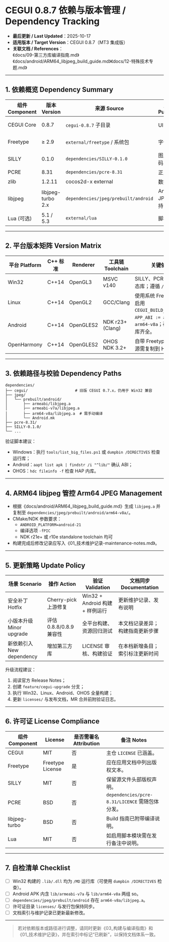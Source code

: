 # CEGUI 0.8.7 依赖与版本管理 / Dependency Tracking

- **最后更新 / Last Updated**：2025-10-17
- **适用版本 / Target Version**：CEGUI 0.8.7（MT3 集成版）
- **关联文档 / References**：  
  《docs/09-第三方库编译指南.md》《docs/android/ARM64_libjpeg_build_guide.md》《docs/12-特殊技术专题.md》

---

## 1. 依赖概览 Dependency Summary

| 组件 Component | 版本 Version | 来源 Source | 用途 Purpose | 备注 Notes |
|----------------|-------------|-------------|--------------|-----------|
| CEGUI Core | 0.8.7 | `cegui-0.8.7` 子目录 | UI 框架 | 采用源码 + 数据文件；保留与旧版 0.7.x 的资源兼容。 |
| Freetype | ≥ 2.9 | `external/freetype` / 系统包 | 字体渲染 | Windows 参考《docs/09-第三方库编译指南.md》重新编译；OHOS 打包随应用。 |
| SILLY | 0.1.0 | `dependencies/SILLY-0.1.0` | 图片编解码 | MT3 旧版依赖，仍需保留；支持 PNG/BMP。 |
| PCRE | 8.31 | `dependencies/pcre-8.31` | 正则解析 | 供 CEGUI 字符串匹配使用；需与 CEGUI 一同构建。 |
| zlib | 1.2.11 | cocos2d-x external | 数据压缩 | 与主工程共享，无需重复打包。 |
| libjpeg | libjpeg-turbo 2.x | `dependencies/jpeg/prebuilt/android` | Android JPEG 支持 | arm64-v8a 静态库需按《docs/android/ARM64_libjpeg_build_guide.md》补齐。 |
| Lua (可选) | 5.1 / 5.3 | `external/lua` | 脚本绑定 | 按需启用 `CEGUI_BUILD_LUA_MODULE`。 |

---

## 2. 平台版本矩阵 Version Matrix

| 平台 Platform | C++ 标准 | Renderer | 工具链 Toolchain | 关键依赖 Notes |
|---------------|----------|----------|------------------|----------------|
| Win32 | C++14 | OpenGL3 | MSVC v140 | SILLY、PCRE、Freetype 静态库；遵循 `/MD`。 |
| Linux | C++14 | OpenGL2 | GCC/Clang | 使用系统 Freetype/zlib，建议启用 `CEGUI_BUILD_IMAGECODEC_STB`. |
| Android | C++14 | OpenGLES2 | NDK r23+ (Clang) | `APP_ABI := armeabi-v7a arm64-v8a`；确保 libjpeg 静态库齐全。 |
| OpenHarmony | C++14 | OpenGLES2 | OHOS NDK 3.2+ | 自带 Freetype/zlib 打包，资源需复制到 HAP。 |

---

## 3. 依赖路径与校验 Dependency Paths

```text
dependencies/
├── cegui/                     # 旧版 CEGUI 0.7.x，仍用于 Win32 兼容
├── jpeg/
│   └── prebuilt/android/
│       ├── armeabi/libjpeg.a
│       ├── armeabi-v7a/libjpeg.a
│       ├── arm64-v8a/libjpeg.a  # 需手动编译
│       └── Android.mk
├── pcre-8.31/
├── SILLY-0.1.0/
└── ...
```

验证脚本建议：
- Windows：执行 `tools/list_big_files.ps1` 或 `dumpbin /DIRECTIVES` 检查运行库；
- Android：`aapt list apk | findstr /i "^lib/"` 确认 ABI；
- OHOS：`hdc fileinfo -f` 检查 HAP 内库。

---

## 4. ARM64 libjpeg 管控 Arm64 JPEG Management

- 根据《docs/android/ARM64_libjpeg_build_guide.md》生成 `libjpeg.a` 并复制至 `dependencies/jpeg/prebuilt/android/arm64-v8a/`。
- CMake/NDK 参数要求：
  - `ANDROID_PLATFORM=android-21`
  - 编译选项 `-fPIC`
  - NDK r21e+ 或 r10e standalone toolchain 均可
- 构建完成后修改记录应写入《01_技术维护记录-maintenance-notes.md》。

---

## 5. 更新策略 Update Policy

| 场景 Scenario | 操作 Action | 验证 Validation | 文档同步 Documentation |
|---------------|------------|-----------------|------------------------|
| 安全补丁 Hotfix | Cherry-pick 上游修复 | Win32 + Android 构建 + 样例运行 | 更新维护记录、发布说明 |
| 小版本升级 Minor upgrade | 评估 0.8.8/0.8.9 兼容性 | 全平台构建、资源回归测试 | 本文档记录差异；构建指南更新步骤 |
| 新依赖引入 New dependency | 增加第三方库 | LICENSE 审核、构建验证 | 在本档新增条目；索引标注更新时间 |

升级流程建议：
1. 阅读官方 Release Notes；
2. 创建 `feature/cegui-upgrade` 分支；
3. 执行 Win32、Linux、Android、OHOS 全量构建；
4. 更新 `licenses/` 与发布文档，MR 合并前附验证日志。

---

## 6. 许可证 License Compliance

| 组件 Component | License | 是否需署名 Attribution | 备注 Notes |
|----------------|---------|-------------------------|-----------|
| CEGUI | MIT | 否 | 主仓 `LICENSE` 已涵盖。 |
| Freetype | Freetype License | 是 | 应在应用文档中列出版权文本。 |
| SILLY | MIT | 否 | 保留源文件头部版权声明。 |
| PCRE | BSD | 否 | `dependencies/pcre-8.31/LICENCE` 需随包体分发。 |
| libjpeg-turbo | BSD | 否 | Build 指南已附带编译说明。 |
| Lua | MIT | 否 | 如启用脚本模块需在发行备注中说明。 |

---

## 7. 自检清单 Checklist

- [ ] Win32 构建的 `.lib/.dll` 均为 `/MD` 运行库（可使用 `dumpbin /DIRECTIVES` 检查）。
- [ ] Android APK 内含 `lib/armeabi-v7a` 与 `lib/arm64-v8a` 两组 so。
- [ ] `dependencies/jpeg/prebuilt/android` 存在 `arm64-v8a/libjpeg.a`。
- [ ] 许可证目录 `licenses/` 与发行包保持同步。
- [ ] 文档索引与维护记录已更新最新修改。

---

> 若对依赖版本或路径进行调整，请同时更新《03_构建与编译指南》和《01_技术维护记录》，并在索引中标记“已刷新”，以保持文档体系一致。
